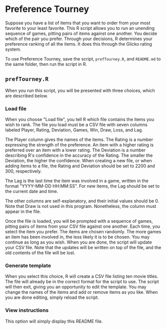 # Preference Tourney

Suppose you have a list of items that you want to order from your most favorite to your least favorite. This R script allows you to run an unending sequence of games, pitting pairs of items against one another. You decide which of the pair you prefer. Through your decisions, R determines your preference ranking of all the items. It does this through the Glicko rating system.

To use Preference Tourney, save the script, `prefTourney.R`, and `README.md` to the same folder, then run the script in R.

## `prefTourney.R`

When you run this script, you will be presented with three choices, which are described below.

### Load file

When you choose "Load file", you tell R which file contains the items you wish to rank. The file you load must be a CSV file with seven columns labeled Player, Rating, Deviation, Games, Win, Draw, Loss, and Lag.

The Player column gives the names of the items. The Rating is a number expressing the strength of the preference. An item with a higher rating is preferred over an item with a lower rating. The Deviation is a number describing R's confidence in the accuracy of the Rating. The smaller the Deviation, the higher the confidence. When creating a new file, or when adding items to a file, the Rating and Deviation should be set to 2200 and 300, respectively.

The Lag is the last time the item was involved in a game, written in the format "YYYY-MM-DD HH:MM:SS". For new items, the Lag should be set to the current date and time.

The other columns are self-explanatory, and their initial values should be 0. Note that Draw is not used in this program. Nonetheless, the column must appear in the file.

Once the file is loaded, you will be prompted with a sequence of games, pitting pairs of items from your CSV file against one another. Each time, you select the item you prefer. The items are chosen randomly. The more games an item has been involved in, the less likely it is to be chosen. You may continue as long as you wish. When you are done, the script will update your CSV file. Note that the updates will be written on top of the file, and the old contents of the file will be lost.

### Generate template

When you select this choice, R will create a CSV file listing ten movie titles. The file will already be in the correct format for the script to use. The script will then exit, giving you an opportunity to edit the template. You may change the names of the items and add or remove items as you like. When you are done editing, simply reload the script.

### View instructions

This option will simply display this README file.